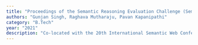 ```yaml
---
title: "Proceedings of the Semantic Reasoning Evaluation Challenge (SemREC 2021)"
authors: "Gunjan Singh, Raghava Mutharaju, Pavan Kapanipathi"
category: "B.Tech"
year: "2021"
description: "Co-located with the 20th International Semantic Web Conference (ISWC 2021), Virtual Event, October 27th, 2021"
---
```

